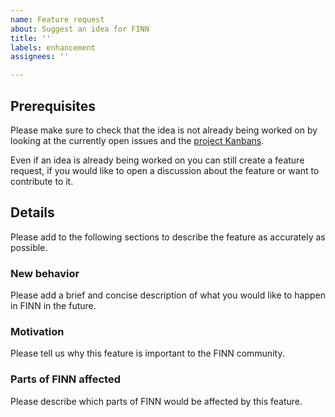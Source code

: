 ```yaml
---
name: Feature request
about: Suggest an idea for FINN
title: ''
labels: enhancement
assignees: ''

---
```


## Prerequisites
Please make sure to check that the idea is not already being worked on
by looking at the currently open issues and the [project Kanbans](https://github.com/Xilinx/finn/projects).

Even if an idea is already being worked on you can still create a feature request,
if you would like to open a discussion about the feature or want to contribute to it.

## Details
Please add to the following sections to describe the feature as accurately as possible.

### New behavior
Please add a brief and concise description of what you would like to happen in FINN in the future.

### Motivation
Please tell us why this feature is important to the FINN community.

### Parts of FINN affected
Please describe which parts of FINN would be affected by this feature.
